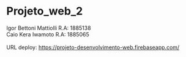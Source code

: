 # Projeto_web_2

Igor Bettoni Mattiolli R.A: 1885138<br />
Caio Kera Iwamoto R.A: 1885065<br />
<br />
URL deploy: https://projeto-desenvolvimento-web.firebaseapp.com/
